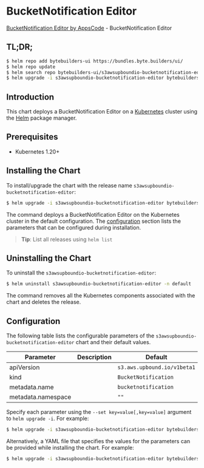 # BucketNotification Editor

[BucketNotification Editor by AppsCode](https://byte.builders) - BucketNotification Editor

## TL;DR;

```bash
$ helm repo add bytebuilders-ui https://bundles.byte.builders/ui/
$ helm repo update
$ helm search repo bytebuilders-ui/s3awsupboundio-bucketnotification-editor --version=v0.4.18
$ helm upgrade -i s3awsupboundio-bucketnotification-editor bytebuilders-ui/s3awsupboundio-bucketnotification-editor -n default --create-namespace --version=v0.4.18
```

## Introduction

This chart deploys a BucketNotification Editor on a [Kubernetes](http://kubernetes.io) cluster using the [Helm](https://helm.sh) package manager.

## Prerequisites

- Kubernetes 1.20+

## Installing the Chart

To install/upgrade the chart with the release name `s3awsupboundio-bucketnotification-editor`:

```bash
$ helm upgrade -i s3awsupboundio-bucketnotification-editor bytebuilders-ui/s3awsupboundio-bucketnotification-editor -n default --create-namespace --version=v0.4.18
```

The command deploys a BucketNotification Editor on the Kubernetes cluster in the default configuration. The [configuration](#configuration) section lists the parameters that can be configured during installation.

> **Tip**: List all releases using `helm list`

## Uninstalling the Chart

To uninstall the `s3awsupboundio-bucketnotification-editor`:

```bash
$ helm uninstall s3awsupboundio-bucketnotification-editor -n default
```

The command removes all the Kubernetes components associated with the chart and deletes the release.

## Configuration

The following table lists the configurable parameters of the `s3awsupboundio-bucketnotification-editor` chart and their default values.

|     Parameter      | Description |                Default                 |
|--------------------|-------------|----------------------------------------|
| apiVersion         |             | <code>s3.aws.upbound.io/v1beta1</code> |
| kind               |             | <code>BucketNotification</code>        |
| metadata.name      |             | <code>bucketnotification</code>        |
| metadata.namespace |             | <code>""</code>                        |


Specify each parameter using the `--set key=value[,key=value]` argument to `helm upgrade -i`. For example:

```bash
$ helm upgrade -i s3awsupboundio-bucketnotification-editor bytebuilders-ui/s3awsupboundio-bucketnotification-editor -n default --create-namespace --version=v0.4.18 --set apiVersion=s3.aws.upbound.io/v1beta1
```

Alternatively, a YAML file that specifies the values for the parameters can be provided while
installing the chart. For example:

```bash
$ helm upgrade -i s3awsupboundio-bucketnotification-editor bytebuilders-ui/s3awsupboundio-bucketnotification-editor -n default --create-namespace --version=v0.4.18 --values values.yaml
```
